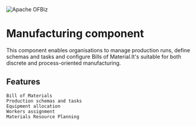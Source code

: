 <img src="https://camo.githubusercontent.com/b313d4ec52b77b5024e2988aaf76720258233e69/68747470733a2f2f6f6662697a2e6170616368652e6f72672f696d616765732f6f6662697a5f6c6f676f2e706e67" alt="Apache OFBiz" />

# Manufacturing component
This component enables organisations to manage production runs, define schemas and tasks and configure Bills of Material.It's suitable for both discrete and process-oriented manufacturing.


## Features

    Bill of Materials
    Production schemas and tasks
    Equipment allocation
    Workers assignment
    Materials Resource Planning


